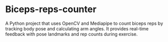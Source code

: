 # Biceps-reps-counter
A Python project that uses OpenCV and Mediapipe to count biceps reps by tracking body pose and calculating arm angles. It provides real-time feedback with pose landmarks and rep counts during exercise.
